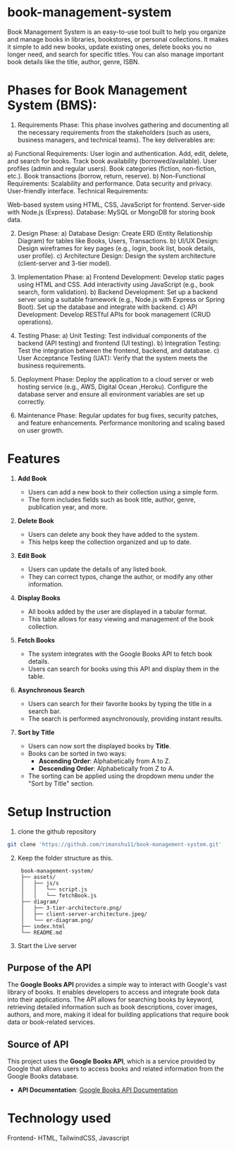 # book-management-system
Book Management System is an easy-to-use tool built to help you organize and manage books in libraries, bookstores, or personal collections. It makes it simple to add new books, update existing ones, delete books you no longer need, and search for specific titles. You can also manage important book details like the title, author, genre, ISBN. 

# Phases for Book Management System (BMS):

1. Requirements Phase:
This phase involves gathering and documenting all the necessary requirements from the stakeholders (such as users, business managers, and technical teams). The key deliverables are:

a) Functional Requirements:
	User login and authentication.
	Add, edit, delete, and search for books.
	Track book availability (borrowed/available).
	User profiles (admin and regular users).
	Book categories (fiction, non-fiction, etc.).
	Book transactions (borrow, return, reserve).
b) Non-Functional Requirements:
	Scalability and performance.
	Data security and privacy.
	User-friendly interface.
	Technical Requirements:

Web-based system using HTML, CSS, JavaScript for frontend.
Server-side with Node.js (Express).
Database: MySQL or MongoDB for storing book data.

2. Design Phase:
a) Database Design:
	Create ERD (Entity Relationship Diagram) for tables like Books, Users, Transactions.
b) UI/UX Design:
	Design wireframes for key pages (e.g., login, book list, book details, user profile).
c) Architecture Design:
        Design the system architecture (client-server and 3-tier model).

3. Implementation Phase:
a) Frontend Development:
	Develop static pages using HTML and CSS.
	Add interactivity using JavaScript (e.g., book search, form validation).
b) Backend Development:
	Set up a backend server using a suitable framework (e.g., Node.js with Express or Spring Boot).
	Set up the database and integrate with backend.
c) API Development:
	Develop RESTful APIs for book management (CRUD operations).

4. Testing Phase:
a) Unit Testing:
	Test individual components of the backend (API testing) and frontend (UI testing).
b) Integration Testing:
	Test the integration between the frontend, backend, and database.
c) User Acceptance Testing (UAT):
	Verify that the system meets the business requirements.

5. Deployment Phase:
	Deploy the application to a cloud server or web hosting service (e.g., AWS, Digital Ocean ,Heroku).
	Configure the database server and ensure all environment variables are set up correctly.
6. Maintenance Phase:
	Regular updates for bug fixes, security patches, and feature enhancements.
	Performance monitoring and scaling based on user growth.


# Features

1. **Add Book**  
   - Users can add a new book to their collection using a simple form.  
   - The form includes fields such as book title, author, genre, publication year, and more.

2. **Delete Book**  
   - Users can delete any book they have added to the system.  
   - This helps keep the collection organized and up to date.

3. **Edit Book**  
   - Users can update the details of any listed book.  
   - They can correct typos, change the author, or modify any other information.

4. **Display Books**  
   - All books added by the user are displayed in a tabular format.  
   - This table allows for easy viewing and management of the book collection.

5. **Fetch Books**  
   - The system integrates with the Google Books API to fetch book details.  
   - Users can search for books using this API and display them in the table.

6. **Asynchronous Search**  
   - Users can search for their favorite books by typing the title in a search bar.  
   - The search is performed asynchronously, providing instant results.

7. **Sort by Title**
   - Users can now sort the displayed books by **Title**.
   - Books can be sorted in two ways:
     - **Ascending Order**: Alphabetically from A to Z.
     - **Descending Order**: Alphabetically from Z to A.
   - The sorting can be applied using the dropdown menu under the "Sort by Title" section.


# Setup Instruction

1) clone the github repository

```bash
git clone 'https://github.com/rimanshu11/book-management-system.git'
```
2) Keep the folder structure as this.

        book-management-system/
        ├── assets/
        │   ├── js/s
        │   │   └── script.js
        │   │   └── fetchBook.js
        ├── diagram/
        │   ├── 3-tier-architecture.png/
        │   ├── client-server-architecture.jpeg/
        │   └── er-diagram.png/
        ├── index.html
        └── README.md




3) Start the Live server

## Purpose of the API

The **Google Books API** provides a simple way to interact with Google's vast library of books. It enables developers to access and integrate book data into their applications. The API allows for searching books by keyword, retrieving detailed information such as book descriptions, cover images, authors, and more, making it ideal for building applications that require book data or book-related services.

## Source of API

This project uses the **Google Books API**, which is a service provided by Google that allows users to access books and related information from the Google Books database.

- **API Documentation**: [Google Books API Documentation](https://developers.google.com/books)


# Technology used

Frontend- HTML, TailwindCSS, Javascript